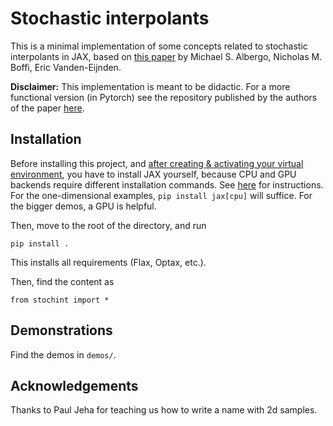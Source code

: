 # Stochastic interpolants

This is a minimal implementation of some concepts related to stochastic interpolants in JAX, based on [this paper](https://arxiv.org/abs/2303.08797) by Michael S. Albergo, Nicholas M. Boffi, Eric Vanden-Eijnden.


**Disclaimer:**
This implementation is meant to be didactic.
For a more functional version (in Pytorch) see the repository published by the authors of the paper [here](https://github.com/malbergo/stochastic-interpolants).



## Installation

Before installing this project, 
and [after creating & activating your virtual environment](https://realpython.com/python-virtual-environments-a-primer/), 
you have to install JAX yourself, because CPU and GPU backends require different installation commands.
See [here](https://jax.readthedocs.io/en/latest/installation.html) for instructions.
For the one-dimensional examples, `pip install jax[cpu]` will suffice. 
For the bigger demos, a GPU is helpful.


Then, move to the root of the directory, and run
```
pip install .
```
This installs all requirements (Flax, Optax, etc.).

Then, find the content as 
```
from stochint import *
```

## Demonstrations

Find the demos in `demos/`.


## Acknowledgements

Thanks to Paul Jeha for teaching us how to write a name with 2d samples.

